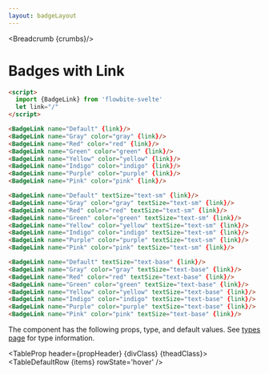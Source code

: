 ```yaml
---
layout: badgeLayout
---
```


<script>
  import Htwo from '../utils/Htwo.svelte'
  import ExampleDiv from '../utils/ExampleDiv.svelte'
  import TableProp from '../utils/TableProp.svelte'
  import TableDefaultRow from '../utils/TableDefaultRow.svelte'
  import {BadgeLink, Breadcrumb } from "$lib/index"
  import componentProps from '../props/BadgeLink.json'
  // Props table
  let items = componentProps.props
	let propHeader = ['Name', 'Type', 'Default']
	
	let divClass='w-full relative overflow-x-auto shadow-md sm:rounded-lg py-4'
let theadClass ='text-xs text-gray-700 uppercase bg-gray-50 dark:bg-gray-700 dark:text-white'

  let link="/"
    let crumbs = [
    {
      label:'Home',
      href:'/'
    },
    {
      label:'Badges',
      href:'/badges/'
    },
    {
      label:'Link badge',
      href:'/badges/badge-link'
    }
  ]
</script>

<Breadcrumb {crumbs}/>

<h1 class="text-3xl w-full dark:text-white py-8">Badges with Link</h1>

```html
<script>
  import {BadgeLink} from 'flowbite-svelte'
  let link="/"
</script>
```

<Htwo label="Size xs" />

<ExampleDiv>
<BadgeLink name="Default" {link}/>
<BadgeLink name="Gray" color="gray" {link}/>
<BadgeLink name="Red" color="red" {link}/>
<BadgeLink name="Green" color="green" {link}/>
<BadgeLink name="Yellow" color="yellow" {link}/>
<BadgeLink name="Indigo" color="indigo" {link}/>
<BadgeLink name="Purple" color="purple" {link}/>
<BadgeLink name="Pink" color="pink" {link}/>
</ExampleDiv>

```html
<BadgeLink name="Default" {link}/>
<BadgeLink name="Gray" color="gray" {link}/>
<BadgeLink name="Red" color="red" {link}/>
<BadgeLink name="Green" color="green" {link}/>
<BadgeLink name="Yellow" color="yellow" {link}/>
<BadgeLink name="Indigo" color="indigo" {link}/>
<BadgeLink name="Purple" color="purple" {link}/>
<BadgeLink name="Pink" color="pink" {link}/>
```

<Htwo label="Size sm" />

<ExampleDiv>
<BadgeLink name="Default" textSize="text-sm" {link}/>
<BadgeLink name="Gray" color="gray" textSize="text-sm" {link}/>
<BadgeLink name="Red" color="red" textSize="text-sm" {link}/>
<BadgeLink name="Green" color="green" textSize="text-sm" {link}/>
<BadgeLink name="Yellow" color="yellow" textSize="text-sm" {link}/>
<BadgeLink name="Indigo" color="indigo" textSize="text-sm" {link}/>
<BadgeLink name="Purple" color="purple" textSize="text-sm" {link}/>
<BadgeLink name="Pink" color="pink" textSize="text-sm" {link}/>
</ExampleDiv>

```html
<BadgeLink name="Default" textSize="text-sm" {link}/>
<BadgeLink name="Gray" color="gray" textSize="text-sm" {link}/>
<BadgeLink name="Red" color="red" textSize="text-sm" {link}/>
<BadgeLink name="Green" color="green" textSize="text-sm" {link}/>
<BadgeLink name="Yellow" color="yellow" textSize="text-sm" {link}/>
<BadgeLink name="Indigo" color="indigo" textSize="text-sm" {link}/>
<BadgeLink name="Purple" color="purple" textSize="text-sm" {link}/>
<BadgeLink name="Pink" color="pink" textSize="text-sm" {link}/>
```

<Htwo label="Size base" />

<ExampleDiv>
<BadgeLink name="Default" textSize="text-base" {link}/>
<BadgeLink name="Gray" color="gray" textSize="text-base" {link}/>
<BadgeLink name="Red" color="red" textSize="text-base" {link}/>
<BadgeLink name="Green" color="green" textSize="text-base" {link}/>
<BadgeLink name="Yellow" color="yellow" textSize="text-base" {link}/>
<BadgeLink name="Indigo" color="indigo" textSize="text-base" {link}/>
<BadgeLink name="Purple" color="purple" textSize="text-base" {link}/>
<BadgeLink name="Pink" color="pink" textSize="text-base" {link}/>
</ExampleDiv>

```html
<BadgeLink name="Default" textSize="text-base" {link}/>
<BadgeLink name="Gray" color="gray" textSize="text-base" {link}/>
<BadgeLink name="Red" color="red" textSize="text-base" {link}/>
<BadgeLink name="Green" color="green" textSize="text-base" {link}/>
<BadgeLink name="Yellow" color="yellow" textSize="text-base" {link}/>
<BadgeLink name="Indigo" color="indigo" textSize="text-base" {link}/>
<BadgeLink name="Purple" color="purple" textSize="text-base" {link}/>
<BadgeLink name="Pink" color="pink" textSize="text-base" {link}/>
```

<Htwo label="Props" />

<p>The component has the following props, type, and default values. See <a href="/pages/types">types 
 page</a> for type information.</p>

<TableProp header={propHeader} {divClass} {theadClass}>
  <TableDefaultRow {items} rowState='hover' />
</TableProp>
